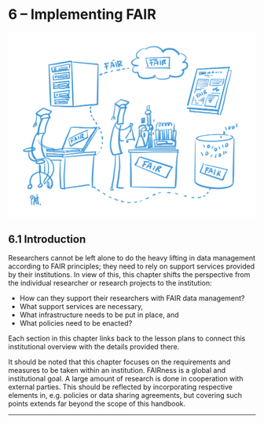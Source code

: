 # 6 – Implementing FAIR

![](../Images/6_Implementing_FAIR.PNG)

## 6.1 Introduction

Researchers cannot be left alone to do the heavy lifting in data management according to FAIR principles; they need to rely on support services provided by their institutions. In view of this, this chapter shifts the perspective from the individual researcher or research projects to the institution: 

- How can they support their researchers with FAIR data management? 
- What support services are necessary, 
- What infrastructure needs to be put in place, and 
- What policies need to be enacted? 

Each section in this chapter links back to the lesson plans to connect this institutional overview with the details provided there.

It should be noted that this chapter focuses on the requirements and measures to be taken within an institution. FAIRness is a global and institutional goal. A large amount of research is done in cooperation with external parties. This should be reflected by incorporating respective elements in, e.g. policies or data sharing agreements, but covering such points extends far beyond the scope of this handbook.

---
